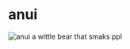 
# anui
![anui](https://cdn.discordapp.com/avatars/781771660361596928/172250889c767b3ea8d27132e9ca09f3.webp?size=1024)
a wittle bear that smaks ppl

